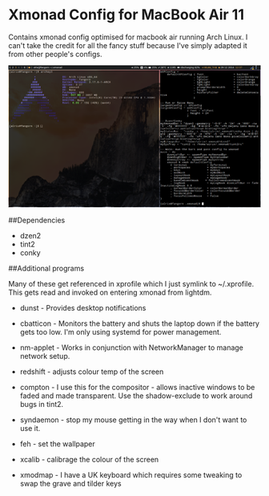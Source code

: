 Xmonad Config for MacBook Air 11
================================

Contains xmonad config optimised for macbook air running Arch Linux. I can't take the credit for all the fancy stuff because I've simply adapted it from other people's configs.

![Alt text](/screenshot.png?raw=true "Screenshot")


##Dependencies

* dzen2
* tint2
* conky

##Additional programs 

Many of these get referenced in xprofile which I just symlink to ~/.xprofile. This gets read and invoked on entering xmonad from lightdm. 

* dunst - Provides desktop notifications

* cbatticon - Monitors the battery and shuts the laptop down if the battery gets too low. I'm only using systemd for power management.

* nm-applet - Works in conjunction with NetworkManager to manage network setup. 

* redshift - adjusts colour temp of the screen

* compton - I use this for the compositor - allows inactive windows to be faded and made transparent. Use the shadow-exclude to work around bugs in tint2.

* syndaemon - stop my mouse getting in the way when I don't want to use it.

* feh - set the wallpaper

* xcalib - calibrage the colour of the screen

* xmodmap - I have a UK keyboard which requires some tweaking to swap the grave and tilder keys

